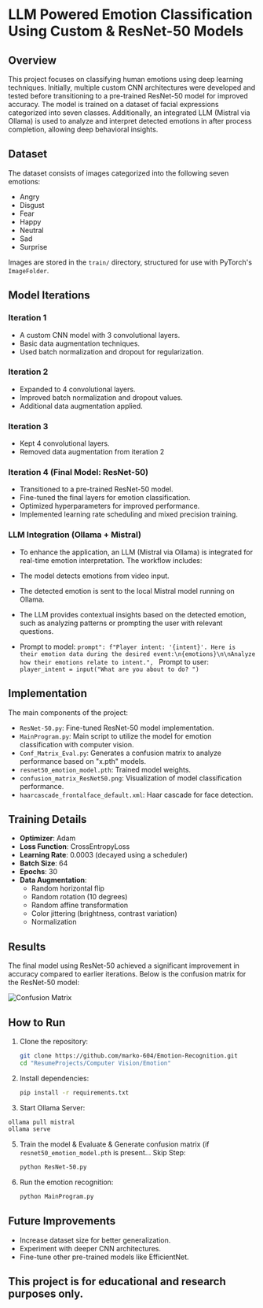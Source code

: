 # LLM Powered Emotion Classification Using Custom & ResNet-50 Models

## Overview
This project focuses on classifying human emotions using deep learning techniques. Initially, multiple custom CNN architectures were developed and tested before transitioning to a pre-trained ResNet-50 model for improved accuracy. The model is trained on a dataset of facial expressions categorized into seven classes. Additionally, an integrated LLM (Mistral via Ollama) is used to analyze and interpret detected emotions in after process completion, allowing deep behavioral insights.

## Dataset
The dataset consists of images categorized into the following seven emotions:
- Angry
- Disgust
- Fear
- Happy
- Neutral
- Sad
- Surprise

Images are stored in the `train/` directory, structured for use with PyTorch's `ImageFolder`.

## Model Iterations
### Iteration 1
- A custom CNN model with 3 convolutional layers.
- Basic data augmentation techniques.
- Used batch normalization and dropout for regularization.

### Iteration 2
- Expanded to 4 convolutional layers.
- Improved batch normalization and dropout values.
- Additional data augmentation applied.

### Iteration 3
- Kept 4 convolutional layers.
- Removed data augmentation from iteration 2

### Iteration 4 (Final Model: ResNet-50)
- Transitioned to a pre-trained ResNet-50 model.
- Fine-tuned the final layers for emotion classification.
- Optimized hyperparameters for improved performance.
- Implemented learning rate scheduling and mixed precision training.


### LLM Integration (Ollama + Mistral)

- To enhance the application, an LLM (Mistral via Ollama) is integrated for real-time emotion interpretation. The workflow includes:

- The model detects emotions from video input.

- The detected emotion is sent to the local Mistral model running on Ollama.

- The LLM provides contextual insights based on the detected emotion, such as analyzing patterns or prompting the user with relevant questions.

- Prompt to model: `prompt": f"Player intent: '{intent}'. Here is their emotion data during the desired event:\n{emotions}\n\nAnalyze how their emotions relate to intent.",
` Prompt to user: `player_intent = input("What are you about to do? ")`


## Implementation
The main components of the project:
- `ResNet-50.py`: Fine-tuned ResNet-50 model implementation.
- `MainProgram.py`: Main script to utilize the model for emotion classification with computer vision.
- `Conf_Matrix_Eval.py`: Generates a confusion matrix to analyze performance based on "x.pth" models.
- `resnet50_emotion_model.pth`: Trained model weights.
- `confusion_matrix_ResNet50.png`: Visualization of model classification performance.
- `haarcascade_frontalface_default.xml`: Haar cascade for face detection.

## Training Details
- **Optimizer**: Adam
- **Loss Function**: CrossEntropyLoss
- **Learning Rate**: 0.0003 (decayed using a scheduler)
- **Batch Size**: 64
- **Epochs**: 30
- **Data Augmentation**:
  - Random horizontal flip
  - Random rotation (10 degrees)
  - Random affine transformation
  - Color jittering (brightness, contrast variation)
  - Normalization

## Results
The final model using ResNet-50 achieved a significant improvement in accuracy compared to earlier iterations. Below is the confusion matrix for the ResNet-50 model:

![Confusion Matrix](confusion_matrix_ResNet50.png)

## How to Run
1. Clone the repository:
   ```sh
   git clone https://github.com/marko-604/Emotion-Recognition.git
   cd "ResumeProjects/Computer Vision/Emotion"
   ```
2. Install dependencies:
   ```sh
   pip install -r requirements.txt
   ```
3. Start Ollama Server:
  ```sh
  ollama pull mistral
  ollama serve
  ```

5. Train the model & Evaluate & Generate confusion matrix (if `resnet50_emotion_model.pth` is present... Skip Step:
   ```sh
   python ResNet-50.py
   ```
6. Run the emotion recognition:
   ```sh
   python MainProgram.py
   ```

## Future Improvements
- Increase dataset size for better generalization.
- Experiment with deeper CNN architectures.
- Fine-tune other pre-trained models like EfficientNet.

## This project is for educational and research purposes only.


